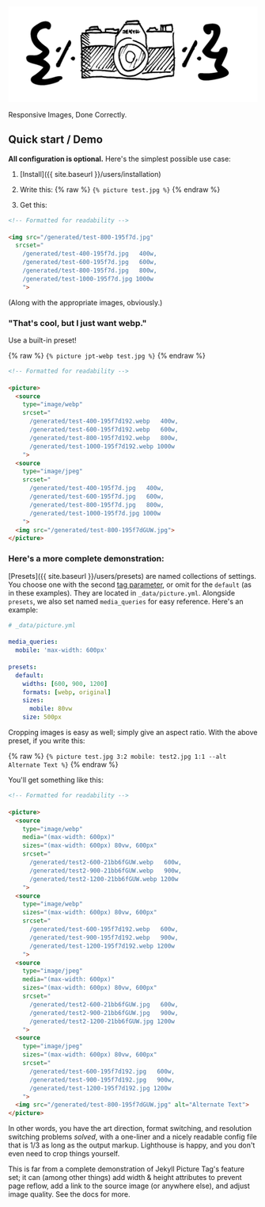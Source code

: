 ---
---

![](logo.svg)

Responsive Images, Done Correctly.

## Quick start / Demo

**All configuration is optional.** Here's the simplest possible use case:

1. [Install]({{ site.baseurl }}/users/installation)

2. Write this: {% raw %} `{% picture test.jpg %}` {% endraw %}

3. Get this:

```html
<!-- Formatted for readability -->

<img src="/generated/test-800-195f7d.jpg"
  srcset="
    /generated/test-400-195f7d.jpg   400w,
    /generated/test-600-195f7d.jpg   600w,
    /generated/test-800-195f7d.jpg   800w,
    /generated/test-1000-195f7d.jpg 1000w
    ">
```

(Along with the appropriate images, obviously.)

### "That's cool, but I just want webp."

Use a built-in preset!

{% raw %} `{% picture jpt-webp test.jpg %}` {% endraw %}

```html
<!-- Formatted for readability -->

<picture>
  <source
    type="image/webp"
    srcset="
      /generated/test-400-195f7d192.webp   400w,
      /generated/test-600-195f7d192.webp   600w,
      /generated/test-800-195f7d192.webp   800w,
      /generated/test-1000-195f7d192.webp 1000w
    ">
  <source
    type="image/jpeg"
    srcset="
      /generated/test-400-195f7d.jpg   400w,
      /generated/test-600-195f7d.jpg   600w,
      /generated/test-800-195f7d.jpg   800w,
      /generated/test-1000-195f7d.jpg 1000w
    ">
  <img src="/generated/test-800-195f7dGUW.jpg">
</picture>
```

### Here's a more complete demonstration:

[Presets]({{ site.baseurl }}/users/presets) are named collections of settings.
You choose one with the second [tag
parameter]({{site.baseurl}}/users/liquid_tag), or omit for the `default` (as in
these examples). They are located in `_data/picture.yml`. Alongside `presets`,
we also set named `media_queries` for easy reference. Here's an example:


```yml
# _data/picture.yml

media_queries:
  mobile: 'max-width: 600px'

presets:
  default:
    widths: [600, 900, 1200]
    formats: [webp, original]
    sizes:
      mobile: 80vw
    size: 500px
```

Cropping images is easy as well; simply give an aspect ratio. With the above preset, if you write
this:

{% raw %}
`{% picture test.jpg 3:2 mobile: test2.jpg 1:1 --alt Alternate Text %}`
{% endraw %}

You'll get something like this:

```html
<!-- Formatted for readability -->

<picture>
  <source
    type="image/webp"
    media="(max-width: 600px)"
    sizes="(max-width: 600px) 80vw, 600px"
    srcset="
      /generated/test2-600-21bb6fGUW.webp   600w,
      /generated/test2-900-21bb6fGUW.webp   900w,
      /generated/test2-1200-21bb6fGUW.webp 1200w
    ">
  <source
    type="image/webp"
    sizes="(max-width: 600px) 80vw, 600px"
    srcset="
      /generated/test-600-195f7d192.webp   600w,
      /generated/test-900-195f7d192.webp   900w,
      /generated/test-1200-195f7d192.webp 1200w
    ">
  <source
    type="image/jpeg"
    media="(max-width: 600px)"
    sizes="(max-width: 600px) 80vw, 600px"
    srcset="
      /generated/test2-600-21bb6fGUW.jpg   600w,
      /generated/test2-900-21bb6fGUW.jpg   900w,
      /generated/test2-1200-21bb6fGUW.jpg 1200w
    ">
  <source
    type="image/jpeg"
    sizes="(max-width: 600px) 80vw, 600px"
    srcset="
      /generated/test-600-195f7d192.jpg   600w,
      /generated/test-900-195f7d192.jpg   900w,
      /generated/test-1200-195f7d192.jpg 1200w
    ">
  <img src="/generated/test-800-195f7dGUW.jpg" alt="Alternate Text">
</picture>
```

In other words, you have the art direction, format switching, and resolution
switching problems *solved*, with a one-liner and a nicely readable config file
that is 1/3 as long as the output markup. Lighthouse is happy, and you don't
even need to crop things yourself.

This is far from a complete demonstration of Jekyll Picture Tag's feature set;
it can (among other things) add width & height attributes to prevent page
reflow, add a link to the source image (or anywhere else), and adjust image
quality. See the docs for more.
